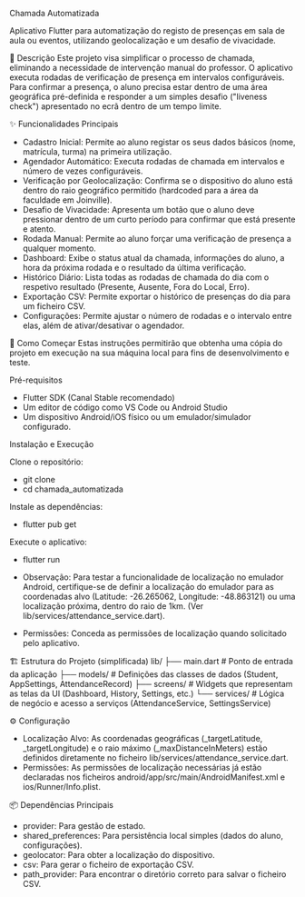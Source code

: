 Chamada Automatizada

Aplicativo Flutter para automatização do registo de presenças em sala de aula ou eventos, utilizando geolocalização e um desafio de vivacidade.

📝 Descrição
Este projeto visa simplificar o processo de chamada, eliminando a necessidade de intervenção manual do professor. O aplicativo executa rodadas de verificação de presença em intervalos configuráveis. Para confirmar a presença, o aluno precisa estar dentro de uma área geográfica pré-definida e responder a um simples desafio ("liveness check") apresentado no ecrã dentro de um tempo limite.

✨ Funcionalidades Principais
- Cadastro Inicial: Permite ao aluno registar os seus dados básicos (nome, matrícula, turma) na primeira utilização.
- Agendador Automático: Executa rodadas de chamada em intervalos e número de vezes configuráveis.
- Verificação por Geolocalização: Confirma se o dispositivo do aluno está dentro do raio geográfico permitido (hardcoded para a área da faculdade em Joinville).
- Desafio de Vivacidade: Apresenta um botão que o aluno deve pressionar dentro de um curto período para confirmar que está presente e atento.
- Rodada Manual: Permite ao aluno forçar uma verificação de presença a qualquer momento.
- Dashboard: Exibe o status atual da chamada, informações do aluno, a hora da próxima rodada e o resultado da última verificação.
- Histórico Diário: Lista todas as rodadas de chamada do dia com o respetivo resultado (Presente, Ausente, Fora do Local, Erro).
- Exportação CSV: Permite exportar o histórico de presenças do dia para um ficheiro CSV.
- Configurações: Permite ajustar o número de rodadas e o intervalo entre elas, além de ativar/desativar o agendador.

🚀 Como Começar
Estas instruções permitirão que obtenha uma cópia do projeto em execução na sua máquina local para fins de desenvolvimento e teste.

Pré-requisitos
- Flutter SDK (Canal Stable recomendado)
- Um editor de código como VS Code ou Android Studio
- Um dispositivo Android/iOS físico ou um emulador/simulador configurado.

Instalação e Execução

Clone o repositório:
- git clone <url-do-seu-repositorio>
- cd chamada_automatizada

Instale as dependências:
- flutter pub get

Execute o aplicativo:
- flutter run

- Observação: Para testar a funcionalidade de localização no emulador Android, certifique-se de definir a localização do emulador para as coordenadas alvo (Latitude: -26.265062, Longitude: -48.863121) ou uma localização próxima, dentro do raio de 1km. (Ver lib/services/attendance_service.dart).
- Permissões: Conceda as permissões de localização quando solicitado pelo aplicativo.

🏗️ Estrutura do Projeto (simplificada)
lib/
├── main.dart             # Ponto de entrada da aplicação
├── models/               # Definições das classes de dados (Student, AppSettings, AttendanceRecord)
├── screens/              # Widgets que representam as telas da UI (Dashboard, History, Settings, etc.)
└── services/             # Lógica de negócio e acesso a serviços (AttendanceService, SettingsService)


⚙️ Configuração
- Localização Alvo: As coordenadas geográficas (_targetLatitude, _targetLongitude) e o raio máximo (_maxDistanceInMeters) estão definidos diretamente no ficheiro lib/services/attendance_service.dart.
- Permissões: As permissões de localização necessárias já estão declaradas nos ficheiros android/app/src/main/AndroidManifest.xml e ios/Runner/Info.plist.

📦 Dependências Principais
- provider: Para gestão de estado.
- shared_preferences: Para persistência local simples (dados do aluno, configurações).
- geolocator: Para obter a localização do dispositivo.
- csv: Para gerar o ficheiro de exportação CSV.
- path_provider: Para encontrar o diretório correto para salvar o ficheiro CSV.